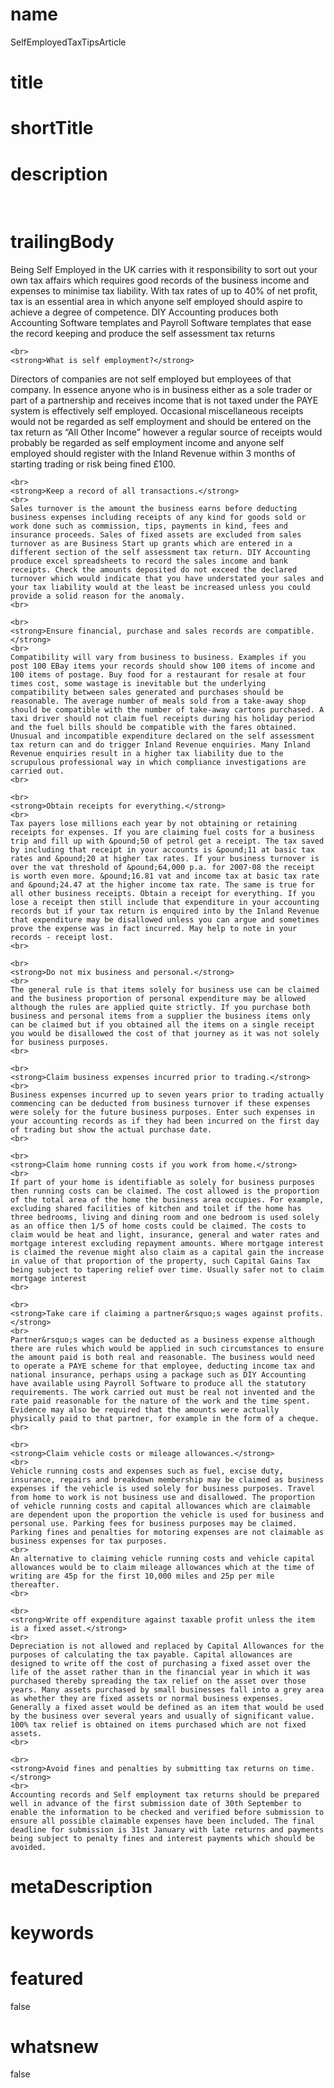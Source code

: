 # name
SelfEmployedTaxTipsArticle

# title
 

# shortTitle
 

# description
&nbsp;

# trailingBody
<p>
    Being Self Employed in the UK carries with it responsibility to sort out your own tax affairs which requires good records of the business income and expenses to minimise tax liability. With tax rates of up to 40% of net profit, tax is an essential area in which anyone self employed should aspire to achieve a degree of competence. DIY Accounting produces both Accounting Software templates and Payroll Software templates that ease the record keeping and produce the self assessment tax returns
    <br>
     
    <br>
    <strong>What is self employment?</strong>
</p>
<p>
    Directors of companies are not self employed but employees of that company. In essence anyone who is in business either as a sole trader or part of a partnership and receives income that is not taxed under the PAYE system is effectively self employed. Occasional miscellaneous receipts would not be regarded as self employment and should be entered on the tax return as &ldquo;All Other Income&rdquo; however a regular source of receipts would probably be regarded as self employment income and anyone self employed should register with the Inland Revenue within 3 months of starting trading or risk being fined &pound;100.
    <br>
     
    <br>
    <strong>Keep a record of all transactions.</strong>
    <br>
    Sales turnover is the amount the business earns before deducting business expenses including receipts of any kind for goods sold or work done such as commission, tips, payments in kind, fees and insurance proceeds. Sales of fixed assets are excluded from sales turnover as are Business Start up grants which are entered in a different section of the self assessment tax return. DIY Accounting produce excel spreadsheets to record the sales income and bank receipts. Check the amounts deposited do not exceed the declared turnover which would indicate that you have understated your sales and your tax liability would at the least be increased unless you could provide a solid reason for the anomaly.
    <br>
     
    <br>
    <strong>Ensure financial, purchase and sales records are compatible.</strong>
    <br>
    Compatibility will vary from business to business. Examples if you post 100 EBay items your records should show 100 items of income and 100 items of postage. Buy food for a restaurant for resale at four times cost, some wastage is inevitable but the underlying compatibility between sales generated and purchases should be reasonable. The average number of meals sold from a take-away shop should be compatible with the number of take-away cartons purchased. A taxi driver should not claim fuel receipts during his holiday period and the fuel bills should be compatible with the fares obtained. Unusual and incompatible expenditure declared on the self assessment tax return can and do trigger Inland Revenue enquiries. Many Inland Revenue enquiries result in a higher tax liability due to the scrupulous professional way in which compliance investigations are carried out.
    <br>
     
    <br>
    <strong>Obtain receipts for everything.</strong>
    <br>
    Tax payers lose millions each year by not obtaining or retaining receipts for expenses. If you are claiming fuel costs for a business trip and fill up with &pound;50 of petrol get a receipt. The tax saved by including that receipt in your accounts is &pound;11 at basic tax rates and &pound;20 at higher tax rates. If your business turnover is over the vat threshold of &pound;64,000 p.a. for 2007-08 the receipt is worth even more. &pound;16.81 vat and income tax at basic tax rate and &pound;24.47 at the higher income tax rate. The same is true for all other business receipts. Obtain a receipt for everything. If you lose a receipt then still include that expenditure in your accounting records but if your tax return is enquired into by the Inland Revenue that expenditure may be disallowed unless you can argue and sometimes prove the expense was in fact incurred. May help to note in your records - receipt lost.
    <br>
     
    <br>
    <strong>Do not mix business and personal.</strong>
    <br>
    The general rule is that items solely for business use can be claimed and the business proportion of personal expenditure may be allowed although the rules are applied quite strictly. If you purchase both business and personal items from a supplier the business items only can be claimed but if you obtained all the items on a single receipt you would be disallowed the cost of that journey as it was not solely for business purposes.
    <br>
     
    <br>
    <strong>Claim business expenses incurred prior to trading.</strong>
    <br>
    Business expenses incurred up to seven years prior to trading actually commencing can be deducted from business turnover if these expenses were solely for the future business purposes. Enter such expenses in your accounting records as if they had been incurred on the first day of trading but show the actual purchase date.
    <br>
     
    <br>
    <strong>Claim home running costs if you work from home.</strong>
    <br>
    If part of your home is identifiable as solely for business purposes then running costs can be claimed. The cost allowed is the proportion of the total area of the home the business area occupies. For example, excluding shared facilities of kitchen and toilet if the home has three bedrooms, living and dining room and one bedroom is used solely as an office then 1/5 of home costs could be claimed. The costs to claim would be heat and light, insurance, general and water rates and mortgage interest excluding repayment amounts. Where mortgage interest is claimed the revenue might also claim as a capital gain the increase in value of that proportion of the property, such Capital Gains Tax being subject to tapering relief over time. Usually safer not to claim mortgage interest
    <br>
     
    <br>
    <strong>Take care if claiming a partner&rsquo;s wages against profits.</strong>
    <br>
    Partner&rsquo;s wages can be deducted as a business expense although there are rules which would be applied in such circumstances to ensure the amount paid is both real and reasonable. The business would need to operate a PAYE scheme for that employee, deducting income tax and national insurance, perhaps using a package such as DIY Accounting have available using Payroll Software to produce all the statutory requirements. The work carried out must be real not invented and the rate paid reasonable for the nature of the work and the time spent. Evidence may also be required that the amounts were actually physically paid to that partner, for example in the form of a cheque.
    <br>
     
    <br>
    <strong>Claim vehicle costs or mileage allowances.</strong>
    <br>
    Vehicle running costs and expenses such as fuel, excise duty, insurance, repairs and breakdown membership may be claimed as business expenses if the vehicle is used solely for business purposes. Travel from home to work is not business use and disallowed. The proportion of vehicle running costs and capital allowances which are claimable are dependent upon the proportion the vehicle is used for business and personal use. Parking fees for business purposes may be claimed. Parking fines and penalties for motoring expenses are not claimable as business expenses for tax purposes.
    <br>
    An alternative to claiming vehicle running costs and vehicle capital allowances would be to claim mileage allowances which at the time of writing are 45p for the first 10,000 miles and 25p per mile thereafter.
    <br>
     
    <br>
    <strong>Write off expenditure against taxable profit unless the item is a fixed asset.</strong>
    <br>
    Depreciation is not allowed and replaced by Capital Allowances for the purposes of calculating the tax payable. Capital allowances are designed to write off the cost of purchasing a fixed asset over the life of the asset rather than in the financial year in which it was purchased thereby spreading the tax relief on the asset over those years. Many assets purchased by small businesses fall into a grey area as whether they are fixed assets or normal business expenses. Generally a fixed asset would be defined as an item that would be used by the business over several years and usually of significant value. 100% tax relief is obtained on items purchased which are not fixed assets.
    <br>
     
    <br>
    <strong>Avoid fines and penalties by submitting tax returns on time.</strong>
    <br>
    Accounting records and Self employment tax returns should be prepared well in advance of the first submission date of 30th September to enable the information to be checked and verified before submission to ensure all possible claimable expenses have been included. The final deadline for submission is 31st January with late returns and payments being subject to penalty fines and interest payments which should be avoided.
</p>


# metaDescription
 

# keywords
 

# featured
false

# whatsnew
false
